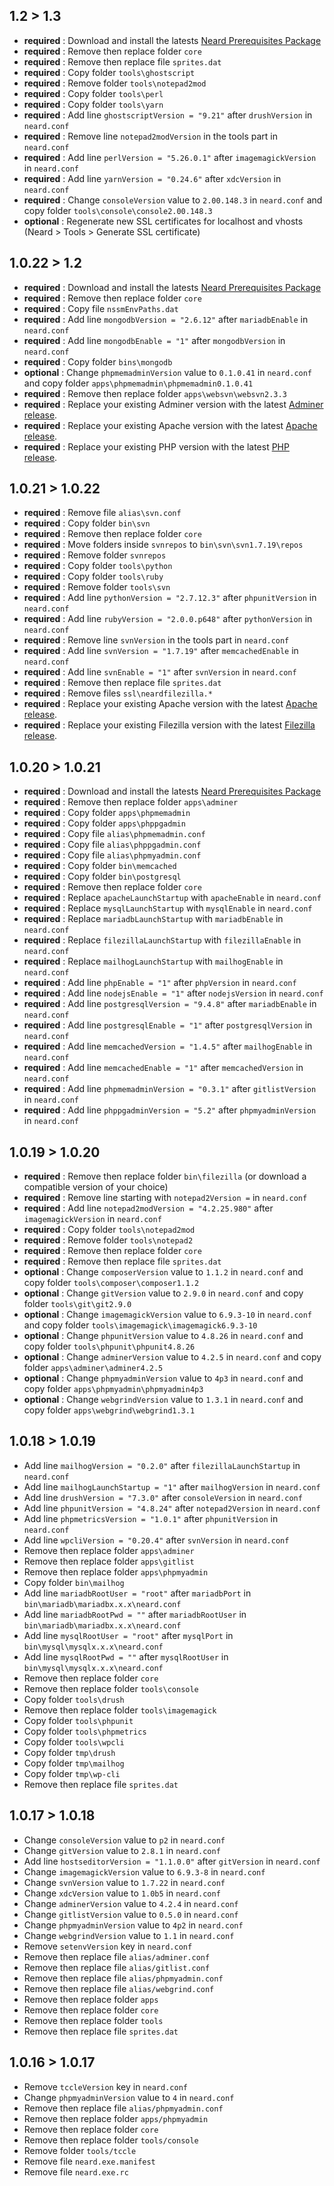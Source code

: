 ## 1.2 > 1.3

* **required** : Download and install the latests [Neard Prerequisites Package](https://github.com/neard/prerequisites/releases/latest)
* **required** : Remove then replace folder `core`
* **required** : Remove then replace file `sprites.dat`
* **required** : Copy folder `tools\ghostscript`
* **required** : Remove folder `tools\notepad2mod`
* **required** : Copy folder `tools\perl`
* **required** : Copy folder `tools\yarn`
* **required** : Add line `ghostscriptVersion = "9.21"` after `drushVersion` in `neard.conf`
* **required** : Remove line `notepad2modVersion` in the tools part in `neard.conf`
* **required** : Add line `perlVersion = "5.26.0.1"` after `imagemagickVersion` in `neard.conf`
* **required** : Add line `yarnVersion = "0.24.6"` after `xdcVersion` in `neard.conf`
* **required** : Change `consoleVersion` value to `2.00.148.3` in `neard.conf` and copy folder `tools\console\console2.00.148.3`
* **optional** : Regenerate new SSL certificates for localhost and vhosts (Neard > Tools > Generate SSL certificate)

## 1.0.22 > 1.2

* **required** : Download and install the latests [Neard Prerequisites Package](https://github.com/neard/prerequisites/releases/latest)
* **required** : Remove then replace folder `core`
* **required** : Copy file `nssmEnvPaths.dat`
* **required** : Add line `mongodbVersion = "2.6.12"` after `mariadbEnable` in `neard.conf`
* **required** : Add line `mongodbEnable = "1"` after `mongodbVersion` in `neard.conf`
* **required** : Copy folder `bins\mongodb`
* **optional** : Change `phpmemadminVersion` value to `0.1.0.41` in `neard.conf` and copy folder `apps\phpmemadmin\phpmemadmin0.1.0.41`
* **required** : Remove then replace folder `apps\websvn\websvn2.3.3`
* **required** : Replace your existing Adminer version with the latest [Adminer release](http://neard.io/modules/adminer/#releases).
* **required** : Replace your existing Apache version with the latest [Apache release](http://neard.io/modules/apache/#releases).
* **required** : Replace your existing PHP version with the latest [PHP release](http://neard.io/modules/php/#releases).

## 1.0.21 > 1.0.22

* **required** : Remove file `alias\svn.conf`
* **required** : Copy folder `bin\svn`
* **required** : Remove then replace folder `core`
* **required** : Move folders inside `svnrepos` to `bin\svn\svn1.7.19\repos`
* **required** : Remove folder `svnrepos`
* **required** : Copy folder `tools\python`
* **required** : Copy folder `tools\ruby`
* **required** : Remove folder `tools\svn`
* **required** : Add line `pythonVersion = "2.7.12.3"` after `phpunitVersion` in `neard.conf`
* **required** : Add line `rubyVersion = "2.0.0.p648"` after `pythonVersion` in `neard.conf`
* **required** : Remove line `svnVersion` in the tools part in `neard.conf`
* **required** : Add line `svnVersion = "1.7.19"` after `memcachedEnable` in `neard.conf`
* **required** : Add line `svnEnable = "1"` after `svnVersion` in `neard.conf`
* **required** : Remove then replace file `sprites.dat`
* **required** : Remove files `ssl\neardfilezilla.*`
* **required** : Replace your existing Apache version with the latest [Apache release](http://neard.io/modules/apache/#releases).
* **required** : Replace your existing Filezilla version with the latest [Filezilla release](http://neard.io/modules/filezilla/#releases).

## 1.0.20 > 1.0.21

* **required** : Download and install the latests [Neard Prerequisites Package](https://github.com/neard/prerequisites/releases/latest)
* **required** : Remove then replace folder `apps\adminer`
* **required** : Copy folder `apps\phpmemadmin`
* **required** : Copy folder `apps\phppgadmin`
* **required** : Copy file `alias\phpmemadmin.conf`
* **required** : Copy file `alias\phppgadmin.conf`
* **required** : Copy file `alias\phpmyadmin.conf`
* **required** : Copy folder `bin\memcached`
* **required** : Copy folder `bin\postgresql`
* **required** : Remove then replace folder `core`
* **required** : Replace `apacheLaunchStartup` with `apacheEnable` in `neard.conf`
* **required** : Replace `mysqlLaunchStartup` with `mysqlEnable` in `neard.conf`
* **required** : Replace `mariadbLaunchStartup` with `mariadbEnable` in `neard.conf`
* **required** : Replace `filezillaLaunchStartup` with `filezillaEnable` in `neard.conf`
* **required** : Replace `mailhogLaunchStartup` with `mailhogEnable` in `neard.conf`
* **required** : Add line `phpEnable = "1"` after `phpVersion` in `neard.conf`
* **required** : Add line `nodejsEnable = "1"` after `nodejsVersion` in `neard.conf`
* **required** : Add line `postgresqlVersion = "9.4.8"` after `mariadbEnable` in `neard.conf`
* **required** : Add line `postgresqlEnable = "1"` after `postgresqlVersion` in `neard.conf`
* **required** : Add line `memcachedVersion = "1.4.5"` after `mailhogEnable` in `neard.conf`
* **required** : Add line `memcachedEnable = "1"` after `memcachedVersion` in `neard.conf`
* **required** : Add line `phpmemadminVersion = "0.3.1"` after `gitlistVersion` in `neard.conf`
* **required** : Add line `phppgadminVersion = "5.2"` after `phpmyadminVersion` in `neard.conf`

## 1.0.19 > 1.0.20

* **required** : Remove then replace folder `bin\filezilla` (or download a compatible version of your choice)
* **required** : Remove line starting with `notepad2Version =` in `neard.conf`
* **required** : Add line `notepad2modVersion = "4.2.25.980"` after `imagemagickVersion` in `neard.conf`
* **required** : Copy folder `tools\notepad2mod`
* **required** : Remove folder `tools\notepad2`
* **required** : Remove then replace folder `core`
* **required** : Remove then replace file `sprites.dat`
* **optional** : Change `composerVersion` value to `1.1.2` in `neard.conf` and copy folder `tools\composer\composer1.1.2`
* **optional** : Change `gitVersion` value to `2.9.0` in `neard.conf` and copy folder `tools\git\git2.9.0`
* **optional** : Change `imagemagickVersion` value to `6.9.3-10` in `neard.conf` and copy folder `tools\imagemagick\imagemagick6.9.3-10`
* **optional** : Change `phpunitVersion` value to `4.8.26` in `neard.conf` and copy folder `tools\phpunit\phpunit4.8.26`
* **optional** : Change `adminerVersion` value to `4.2.5` in `neard.conf` and copy folder `apps\adminer\adminer4.2.5`
* **optional** : Change `phpmyadminVersion` value to `4p3` in `neard.conf` and copy folder `apps\phpmyadmin\phpmyadmin4p3`
* **optional** : Change `webgrindVersion` value to `1.3.1` in `neard.conf` and copy folder `apps\webgrind\webgrind1.3.1`

## 1.0.18 > 1.0.19

* Add line `mailhogVersion = "0.2.0"` after `filezillaLaunchStartup` in `neard.conf`
* Add line `mailhogLaunchStartup = "1"` after `mailhogVersion` in `neard.conf`
* Add line `drushVersion = "7.3.0"` after `consoleVersion` in `neard.conf`
* Add line `phpunitVersion = "4.8.24"` after `notepad2Version` in `neard.conf`
* Add line `phpmetricsVersion = "1.0.1"` after `phpunitVersion` in `neard.conf`
* Add line `wpcliVersion = "0.20.4"` after `svnVersion` in `neard.conf`
* Remove then replace folder `apps\adminer`
* Remove then replace folder `apps\gitlist`
* Remove then replace folder `apps\phpmyadmin`
* Copy folder `bin\mailhog`
* Add line `mariadbRootUser = "root"` after `mariadbPort` in `bin\mariadb\mariadbx.x.x\neard.conf`
* Add line `mariadbRootPwd = ""` after `mariadbRootUser` in `bin\mariadb\mariadbx.x.x\neard.conf`
* Add line `mysqlRootUser = "root"` after `mysqlPort` in `bin\mysql\mysqlx.x.x\neard.conf`
* Add line `mysqlRootPwd = ""` after `mysqlRootUser` in `bin\mysql\mysqlx.x.x\neard.conf`
* Remove then replace folder `core`
* Remove then replace folder `tools\console`
* Copy folder `tools\drush`
* Remove then replace folder `tools\imagemagick`
* Copy folder `tools\phpunit`
* Copy folder `tools\phpmetrics`
* Copy folder `tools\wpcli`
* Copy folder `tmp\drush`
* Copy folder `tmp\mailhog`
* Copy folder `tmp\wp-cli`
* Remove then replace file `sprites.dat`

## 1.0.17 > 1.0.18

* Change `consoleVersion` value to `p2` in `neard.conf`
* Change `gitVersion` value to `2.8.1` in `neard.conf`
* Add line `hostseditorVersion = "1.1.0.0"` after `gitVersion` in `neard.conf`
* Change `imagemagickVersion` value to `6.9.3-8` in `neard.conf`
* Change `svnVersion` value to `1.7.22` in `neard.conf`
* Change `xdcVersion` value to `1.0b5` in `neard.conf`
* Change `adminerVersion` value to `4.2.4` in `neard.conf`
* Change `gitlistVersion` value to `0.5.0` in `neard.conf`
* Change `phpmyadminVersion` value to `4p2` in `neard.conf`
* Change `webgrindVersion` value to `1.1` in `neard.conf`
* Remove `setenvVersion` key in `neard.conf`
* Remove then replace file `alias/adminer.conf`
* Remove then replace file `alias/gitlist.conf`
* Remove then replace file `alias/phpmyadmin.conf`
* Remove then replace file `alias/webgrind.conf`
* Remove then replace folder `apps`
* Remove then replace folder `core`
* Remove then replace folder `tools`
* Remove then replace file `sprites.dat`

## 1.0.16 > 1.0.17

* Remove `tccleVersion` key in `neard.conf`
* Change `phpmyadminVersion` value to `4` in `neard.conf`
* Remove then replace file `alias/phpmyadmin.conf`
* Remove then replace folder `apps/phpmyadmin`
* Remove then replace folder `core`
* Remove then replace folder `tools/console`
* Remove folder `tools/tccle`
* Remove file `neard.exe.manifest`
* Remove file `neard.exe.rc`
